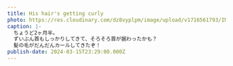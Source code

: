 ```yaml
---
title: His hair's getting curly
photo: https://res.cloudinary.com/dz8vyplpm/image/upload/v1716561793/IMG_9241_opj05f.jpg
caption: |-
  ちょうど2ヶ月半。
  ずいぶん首もしっかりしてきて、そろそろ首が据わったかも？
  髪の毛がだんだんカールしてきたぞ！
publish-date: 2024-03-15T23:29:00.000Z
---
```

